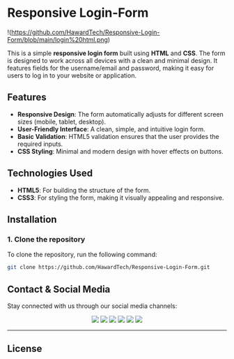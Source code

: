 # Responsive Login-Form

!(https://github.com/HawardTech/Responsive-Login-Form/blob/main/login%20html.png)

This is a simple **responsive login form** built using **HTML** and **CSS**. The form is designed to work across all devices with a clean and minimal design. It features fields for the username/email and password, making it easy for users to log in to your website or application.

## Features
- **Responsive Design**: The form automatically adjusts for different screen sizes (mobile, tablet, desktop).
- **User-Friendly Interface**: A clean, simple, and intuitive login form.
- **Basic Validation**: HTML5 validation ensures that the user provides the required inputs.
- **CSS Styling**: Minimal and modern design with hover effects on buttons.

## Technologies Used
- **HTML5**: For building the structure of the form.
- **CSS3**: For styling the form, making it visually appealing and responsive.

## Installation

### 1. Clone the repository
To clone the repository, run the following command:
```bash
git clone https://github.com/HawardTech/Responsive-Login-Form.git

````
## Contact & Social Media

Stay connected with us through our social media channels:

<p align="center">
<a href="https://instagram.com/iamhawardlee" target="_blank"><img src="https://img.shields.io/badge/Instagram-%23E4405F.svg?style=for-the-badge&logo=Instagram&logoColor=white"></a>
<a href="https://facebook.com/yourusername" target="_blank"><img src="https://img.shields.io/badge/Facebook-%231877F2.svg?style=for-the-badge&logo=Facebook&logoColor=white"></a>
<a href="https://twitter.com/haward254" target="_blank"><img src="https://img.shields.io/badge/X-%23000000.svg?style=for-the-badge&logo=Twitter&logoColor=white"></a>
<a href="https://linkedin.com/in/yourusername" target="_blank"><img src="https://img.shields.io/badge/LinkedIn-%230077B5.svg?style=for-the-badge&logo=LinkedIn&logoColor=white"></a>
<a href="https://wa.me/yourphonenumber" target="_blank"><img src="https://img.shields.io/badge/WhatsApp-%25D366.svg?style=for-the-badge&logo=WhatsApp&logoColor=white"></a>
<a href="mailto:your-email@example.com" target="_blank"><img src="https://img.shields.io/badge/Email-%23D14836.svg?style=for-the-badge&logo=Gmail&logoColor=white"></a>
</p>

---

## License
